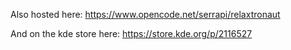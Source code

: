 Also hosted here:
https://www.opencode.net/serrapi/relaxtronaut

And on the kde store here:
https://store.kde.org/p/2116527
